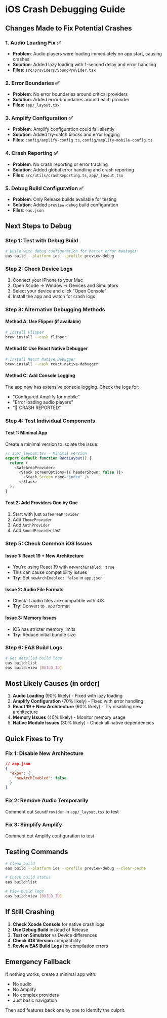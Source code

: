 # iOS Crash Debugging Guide

## Changes Made to Fix Potential Crashes

### 1. **Audio Loading Fix** ✅

- **Problem**: Audio players were loading immediately on app start, causing crashes
- **Solution**: Added lazy loading with 1-second delay and error handling
- **Files**: `src/providers/SoundProvider.tsx`

### 2. **Error Boundaries** ✅

- **Problem**: No error boundaries around critical providers
- **Solution**: Added error boundaries around each provider
- **Files**: `app/_layout.tsx`

### 3. **Amplify Configuration** ✅

- **Problem**: Amplify configuration could fail silently
- **Solution**: Added try-catch blocks and error logging
- **Files**: `config/amplify-config.ts`, `config/amplify-mobile-config.ts`

### 4. **Crash Reporting** ✅

- **Problem**: No crash reporting or error tracking
- **Solution**: Added global error handling and crash reporting
- **Files**: `src/utils/crashReporting.ts`, `app/_layout.tsx`

### 5. **Debug Build Configuration** ✅

- **Problem**: Only Release builds available for testing
- **Solution**: Added `preview-debug` build configuration
- **Files**: `eas.json`

## Next Steps to Debug

### Step 1: Test with Debug Build

```bash
# Build with debug configuration for better error messages
eas build --platform ios --profile preview-debug
```

### Step 2: Check Device Logs

1. Connect your iPhone to your Mac
2. Open Xcode → Window → Devices and Simulators
3. Select your device and click "Open Console"
4. Install the app and watch for crash logs

### Step 3: Alternative Debugging Methods

#### Method A: Use Flipper (if available)

```bash
# Install Flipper
brew install --cask flipper
```

#### Method B: Use React Native Debugger

```bash
# Install React Native Debugger
brew install --cask react-native-debugger
```

#### Method C: Add Console Logging

The app now has extensive console logging. Check the logs for:

- "Configured Amplify for mobile"
- "Error loading audio players"
- "🚨 CRASH REPORTED"

### Step 4: Test Individual Components

#### Test 1: Minimal App

Create a minimal version to isolate the issue:

```typescript
// app/_layout.tsx - Minimal version
export default function RootLayout() {
  return (
    <SafeAreaProvider>
      <Stack screenOptions={{ headerShown: false }}>
        <Stack.Screen name="index" />
      </Stack>
  );
}
```

#### Test 2: Add Providers One by One

1. Start with just `SafeAreaProvider`
2. Add `ThemeProvider`
3. Add `AuthProvider`
4. Add `SoundProvider` last

### Step 5: Check Common iOS Issues

#### Issue 1: React 19 + New Architecture

- You're using React 19 with `newArchEnabled: true`
- This can cause compatibility issues
- **Try**: Set `newArchEnabled: false` in `app.json`

#### Issue 2: Audio File Formats

- Check if audio files are compatible with iOS
- **Try**: Convert to `.mp3` format

#### Issue 3: Memory Issues

- iOS has stricter memory limits
- **Try**: Reduce initial bundle size

### Step 6: EAS Build Logs

```bash
# Get detailed build logs
eas build:list
eas build:view [BUILD_ID]
```

## Most Likely Causes (in order)

1. **Audio Loading** (90% likely) - Fixed with lazy loading
2. **Amplify Configuration** (70% likely) - Fixed with error handling
3. **React 19 + New Architecture** (60% likely) - Try disabling new architecture
4. **Memory Issues** (40% likely) - Monitor memory usage
5. **Native Module Issues** (30% likely) - Check all native dependencies

## Quick Fixes to Try

### Fix 1: Disable New Architecture

```json
// app.json
{
  "expo": {
    "newArchEnabled": false
  }
}
```

### Fix 2: Remove Audio Temporarily

Comment out `SoundProvider` in `app/_layout.tsx` to test

### Fix 3: Simplify Amplify

Comment out Amplify configuration to test

## Testing Commands

```bash
# Clean build
eas build --platform ios --profile preview-debug --clear-cache

# Check build status
eas build:list

# View build logs
eas build:view [BUILD_ID]
```

## If Still Crashing

1. **Check Xcode Console** for native crash logs
2. **Use Debug Build** instead of Release
3. **Test on Simulator** vs Device differences
4. **Check iOS Version** compatibility
5. **Review EAS Build Logs** for compilation errors

## Emergency Fallback

If nothing works, create a minimal app with:

- No audio
- No Amplify
- No complex providers
- Just basic navigation

Then add features back one by one to identify the culprit.
